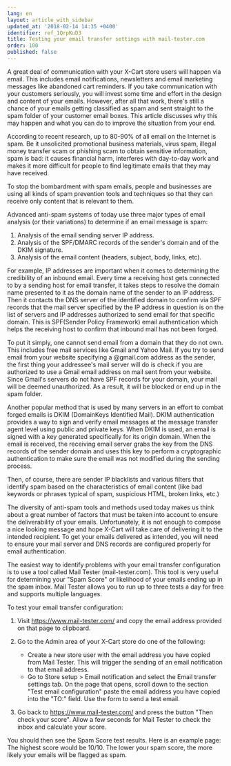 ```yaml
---
lang: en
layout: article_with_sidebar
updated_at: '2018-02-14 14:35 +0400'
identifier: ref_1QrpKuD3
title: Testing your email transfer settings with mail-tester.com
order: 100
published: false
---
```

A great deal of communication with your X-Cart store users will happen via email. This includes email notifications, newsletters and email marketing messages like abandoned cart reminders. If you take communication with your customers seriously, you will invest some time and effort in the design and content of your emails. However, after all that work, there's still a chance of your emails getting classified as spam and sent straight to the spam folder of your customer email boxes. This article discusses why this may happen and what you can do to improve the situation from your end.

According to recent research, up to 80-90% of all email on the Internet is spam. Be it unsolicited promotional business materials, virus spam, illegal money transfer scam or phishing scam to obtain sensitive information, spam is bad: it causes financial harm, interferes with day-to-day work and makes it more difficult for people to find legitimate emails that they may have received.

To stop the bombardment with spam emails, people and businesses are using all kinds of spam prevention tools and techniques so that they can receive only content that is relevant to them. 

Advanced anti-spam systems of today use three major types of email analysis (or their variations) to determine if an email message is spam:

1. Analysis of the email sending server IP address.
2. Analysis of the SPF/DMARC records of the sender's domain and of the DKIM signature.
3. Analysis of the email content (headers, subject, body, links, etc).

For example, IP addresses are important when it comes to determining the credibility of an inbound email. Every time a receiving host gets connected to by a sending host for email transfer, it takes steps to resolve the domain name presented to it as the domain name of the sender to an IP address. Then it contacts the DNS server of the identified domain to confirm via SPF records that the mail server specified by the IP address in question is on the list of servers and IP addresses authorized to send email for that specific domain. This is SPF(Sender Policy Framework) email authentication which helps the receiving host to confirm that inbound mail has not been forged.

To put it simply, one cannot send email from a domain that they do not own. This includes free mail services like Gmail and Yahoo Mail. If you try to send email from your website specifying a @gmail.com address as the sender, the first thing your addressee's mail server will do is check if you are authorized to use a Gmail email address on mail sent from your website. Since Gmail's servers do not have SPF records for your domain, your mail will be deemed unauthorized. As a result, it will be blocked or end up in the spam folder. 

Another popular method that is used by many servers in an effort to combat forged emails is DKIM (DomainKeys Identified Mail). DKIM authentication provides a way to sign and verify email messages at the message transfer agent level using public and private keys. When DKIM is used, an email is signed with a key generated specifically for its origin domain. When the email is received, the receiving email server grabs the key from the DNS records of the sender domain and uses this key to perform a cryptographic authentication to make sure the email was not modified during the sending process.

Then, of course, there are sender IP blacklists and various filters that identify spam based on the characteristics of email content (like bad keywords or phrases typical of spam, suspicious HTML, broken links, etc.)

The diversity of anti-spam tools and methods used today makes us think about a great number of factors that must be taken into account to ensure the deliverability of your emails. Unfortunately, it is not enough to compose a nice looking message and hope X-Cart will take care of delivering it to the intended recipient. To get your emails delivered as intended, you will need to ensure your mail server and DNS records are configured properly for email authentication. 

The easiest way to identify problems with your email transfer configuration is to use a tool called Mail Tester (mail-tester.com). This tool is very useful for determining your "Spam Score" or likelihood of your emails ending up in the spam inbox.  Mail Tester allows you to run up to three tests a day for free and supports multiple languages.

To test your email transfer configuration:

   1. Visit https://www.mail-tester.com/ and copy the email address provided on that page to clipboard. 
   2. Go to the Admin area of your X-Cart store do one of the following:

      * Create a new store user with the email address you have copied from Mail Tester. This will trigger the sending of an email notification to that email address.
      * Go to Store setup > Email notification and select the Email transfer settings tab. On the page that opens, scroll down to the section "Test email configuration" paste the email address you have copied into the "TO:" field. Use the form to send a test email.
   
   3. Go back to https://www.mail-tester.com/ and press the button "Then check your score". Allow a few seconds for Mail Tester to check the inbox and calculate your score. 

You should then see the Spam Score test results. Here is an example page:
<img>
The highest score would be 10/10. The lower your spam score, the more likely your emails will be flagged as spam.



